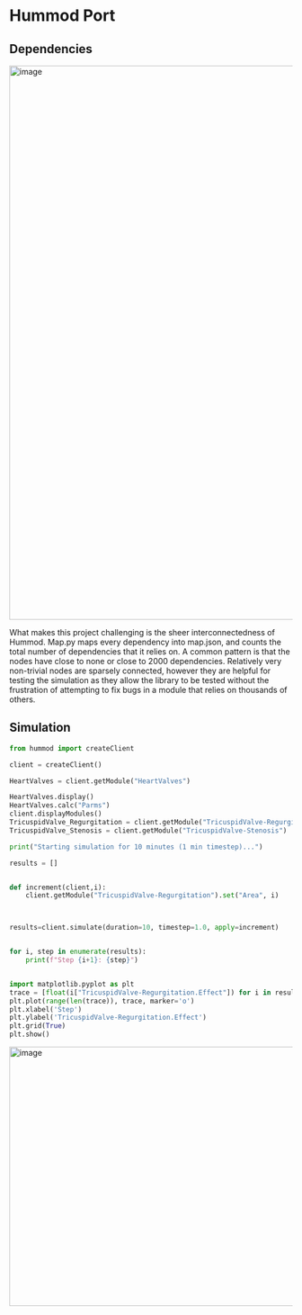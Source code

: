 # Hummod Port


## Dependencies
<img width="1489" height="985" alt="image" src="https://github.com/user-attachments/assets/3a580b28-7dd0-4f32-929b-c32307d71354" />

What makes this project challenging is the sheer interconnectedness of Hummod. Map.py maps every dependency into map.json, and counts the total number of dependencies that it relies on. A common pattern is that the nodes have close to none or close to 2000 dependencies.
Relatively very non-trivial nodes are sparsely connected, however they are helpful for testing the simulation as they allow the library to be tested without the frustration of attempting to fix bugs in a module that relies on thousands of others.

## Simulation

```python
from hummod import createClient

client = createClient()

HeartValves = client.getModule("HeartValves")

HeartValves.display()  
HeartValves.calc("Parms")  
client.displayModules()  
TricuspidValve_Regurgitation = client.getModule("TricuspidValve-Regurgitation")  
TricuspidValve_Stenosis = client.getModule("TricuspidValve-Stenosis") 

print("Starting simulation for 10 minutes (1 min timestep)...")

results = []


def increment(client,i):
    client.getModule("TricuspidValve-Regurgitation").set("Area", i)



results=client.simulate(duration=10, timestep=1.0, apply=increment)


for i, step in enumerate(results):
    print(f"Step {i+1}: {step}")


import matplotlib.pyplot as plt
trace = [float(i["TricuspidValve-Regurgitation.Effect"]) for i in results]
plt.plot(range(len(trace)), trace, marker='o')
plt.xlabel('Step')
plt.ylabel('TricuspidValve-Regurgitation.Effect')
plt.grid(True)
plt.show()


```


<img width="591" height="461" alt="image" src="https://github.com/user-attachments/assets/4a0faa5b-dc7f-4a84-b471-3d4503832de6" />

